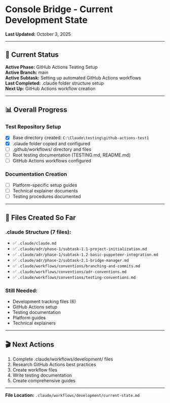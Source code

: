 # Console Bridge - Current Development State

**Last Updated:** October 3, 2025

---

## 🎯 Current Status

**Active Phase:** GitHub Actions Testing Setup  
**Active Branch:** main  
**Active Subtask:** Setting up automated GitHub Actions workflows  
**Last Completed:** .claude folder structure setup  
**Next Up:** GitHub Actions workflow creation

---

## 📊 Overall Progress

### Test Repository Setup
- [x] Base directory created: `C:\Claude\testing\github-actions-test1`
- [x] .claude folder copied and configured
- [ ] .github/workflows/ directory and files
- [ ] Root testing documentation (TESTING.md, README.md)
- [ ] GitHub Actions workflows configured

### Documentation Creation
- [ ] Platform-specific setup guides
- [ ] Technical explainer documents
- [ ] Testing procedures documented

---

## 📁 Files Created So Far

### .claude Structure (7 files):
- ✅ `.claude/claude.md`
- ✅ `.claude/adr/phase-1/subtask-1.1-project-initialization.md`
- ✅ `.claude/adr/phase-1/subtask-1.2-basic-puppeteer-integration.md`
- ✅ `.claude/adr/phase-2/subtask-2.1-bridge-manager.md`
- ✅ `.claude/workflows/conventions/branching-and-commits.md`
- ✅ `.claude/workflows/conventions/adr-conventions.md`
- ✅ `.claude/workflows/conventions/testing-conventions.md`

### Still Needed:
- Development tracking files (6)
- GitHub Actions setup
- Testing documentation
- Platform guides
- Technical explainers

---

## 🎬 Next Actions

1. Complete .claude/workflows/development/ files
2. Research GitHub Actions best practices
3. Create workflow files
4. Write testing documentation
5. Create comprehensive guides

---

**File Location:** `.claude/workflows/development/current-state.md`
